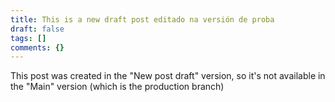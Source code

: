 ```yaml
---
title: This is a new draft post editado na versión de proba
draft: false
tags: []
comments: {}
---
```

This post was created in the "New post draft" version, so it's not available in the "Main" version (which is the production branch)
